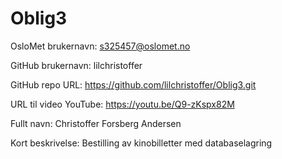# Oblig3

OsloMet brukernavn: s325457@oslomet.no

GitHub brukernavn:  lilchristoffer

GitHub repo URL: https://github.com/lilchristoffer/Oblig3.git

URL til video YouTube: https://youtu.be/Q9-zKspx82M

Fullt navn: Christoffer Forsberg Andersen 

Kort beskrivelse: Bestilling av kinobilletter med databaselagring
